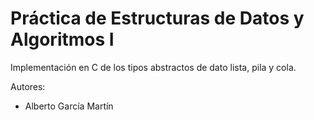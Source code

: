 # Práctica de Estructuras de Datos y Algoritmos I
Implementación en C de los tipos abstractos de dato lista, pila y cola.

Autores:
- Alberto García Martín
